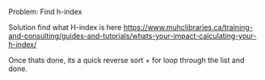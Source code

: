 Problem: Find h-index

Solution find what H-index is here
https://www.muhclibraries.ca/training-and-consulting/guides-and-tutorials/whats-your-impact-calculating-your-h-index/

Once thats done, its a quick reverse sort + for loop through the list and done.
